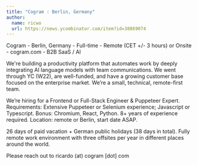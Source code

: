 ```yaml
---
title: "Cogram : Berlin, Germany"
author:
  name: ricwo
  url: https://news.ycombinator.com/item?id=38869074
---
```

Cogram - Berlin, Germany - Full-time - Remote (CET +&#x2F;- 3 hours) or Onsite - cogram.com - B2B SaaS &#x2F; AI

We&#x27;re building a productivity platform that automates work by deeply integrating AI language models with team communications. We went through YC (W22), are well-funded, and have a growing customer base focused on the enterprise market. We’re a small, technical, remote-first team.

We’re hiring for a Frontend or Full-Stack Engineer &amp; Puppeteer Expert. Requirements: Extensive Puppeteer or Selenium experience; Javascript or Typescript. Bonus: Chromium, React, Python. 8+ years of experience required. Location: remote or Berlin, start date ASAP.

26 days of paid vacation + German public holidays (38 days in total). Fully remote work environment with three offsites per year in different places around the world.

Please reach out to ricardo (at) cogram [dot] com
